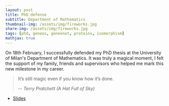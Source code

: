 ```yaml
---
layout: post
title: PhD defense
subtitle: Department of Mathematics
thumbnail-img: /assets/img/fireworks.jpg
share-img: /assets/img/fireworks.jpg
tags: [phd, geneos, geneonet, proteins, isomorphism]
mathjax: true
---
```


On 18th February, I successfully defended my PhD thesis at the University of Milan's Department of Mathematics.
It was truly a magical moment, I felt the support of my family, friends and supervisors who helped me mark this new milestone in my career.

> It’s still magic even if you know how it’s done.
>
> -- <cite>Terry Pratchett (A Hat Full of Sky)</cite>

- [Slides]()
